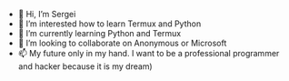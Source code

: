 - 👋 Hi, I’m Sergei
- 👀 I’m interested how to learn Termux and Python
- 🌱 I’m currently learning Python and Termux
- 💞️ I’m looking to collaborate on Anonymous or Microsoft
- 📫 My future only in my hand. I want to be a professional programmer and hacker because it is my dream)


